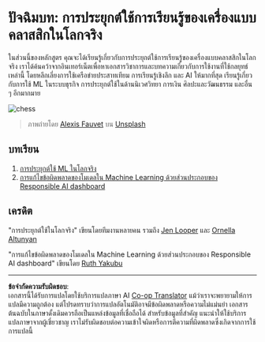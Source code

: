 <!--
CO_OP_TRANSLATOR_METADATA:
{
  "original_hash": "5e069a0ac02a9606a69946c2b3c574a9",
  "translation_date": "2025-09-05T21:31:23+00:00",
  "source_file": "9-Real-World/README.md",
  "language_code": "th"
}
-->
# ปัจฉิมบท: การประยุกต์ใช้การเรียนรู้ของเครื่องแบบคลาสสิกในโลกจริง

ในส่วนนี้ของหลักสูตร คุณจะได้เรียนรู้เกี่ยวกับการประยุกต์ใช้การเรียนรู้ของเครื่องแบบคลาสสิกในโลกจริง เราได้ค้นคว้าจากอินเทอร์เน็ตเพื่อหาเอกสารวิชาการและบทความเกี่ยวกับการใช้งานที่ใช้กลยุทธ์เหล่านี้ โดยหลีกเลี่ยงการใช้เครือข่ายประสาทเทียม การเรียนรู้เชิงลึก และ AI ให้มากที่สุด เรียนรู้เกี่ยวกับการใช้ ML ในระบบธุรกิจ การประยุกต์ใช้ในด้านนิเวศวิทยา การเงิน ศิลปะและวัฒนธรรม และอื่น ๆ อีกมากมาย

![chess](../../../9-Real-World/images/chess.jpg)

> ภาพถ่ายโดย <a href="https://unsplash.com/@childeye?utm_source=unsplash&utm_medium=referral&utm_content=creditCopyText">Alexis Fauvet</a> บน <a href="https://unsplash.com/s/photos/artificial-intelligence?utm_source=unsplash&utm_medium=referral&utm_content=creditCopyText">Unsplash</a>
  
## บทเรียน

1. [การประยุกต์ใช้ ML ในโลกจริง](1-Applications/README.md)
2. [การแก้ไขข้อผิดพลาดของโมเดลใน Machine Learning ด้วยส่วนประกอบของ Responsible AI dashboard](2-Debugging-ML-Models/README.md)

## เครดิต

"การประยุกต์ใช้ในโลกจริง" เขียนโดยทีมงานหลายคน รวมถึง [Jen Looper](https://twitter.com/jenlooper) และ [Ornella Altunyan](https://twitter.com/ornelladotcom)

"การแก้ไขข้อผิดพลาดของโมเดลใน Machine Learning ด้วยส่วนประกอบของ Responsible AI dashboard" เขียนโดย [Ruth Yakubu](https://twitter.com/ruthieyakubu)

---

**ข้อจำกัดความรับผิดชอบ**:  
เอกสารนี้ได้รับการแปลโดยใช้บริการแปลภาษา AI [Co-op Translator](https://github.com/Azure/co-op-translator) แม้ว่าเราจะพยายามให้การแปลมีความถูกต้อง แต่โปรดทราบว่าการแปลอัตโนมัติอาจมีข้อผิดพลาดหรือความไม่แม่นยำ เอกสารต้นฉบับในภาษาดั้งเดิมควรถือเป็นแหล่งข้อมูลที่เชื่อถือได้ สำหรับข้อมูลที่สำคัญ แนะนำให้ใช้บริการแปลภาษาจากผู้เชี่ยวชาญ เราไม่รับผิดชอบต่อความเข้าใจผิดหรือการตีความที่ผิดพลาดซึ่งเกิดจากการใช้การแปลนี้